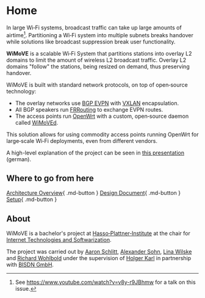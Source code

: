 # Home

In large Wi&#8209;Fi systems, broadcast traffic can take up large amounts of airtime[^1].
Partitioning a Wi&#8209;Fi system into multiple subnets breaks handover while solutions like broadcast suppression break user functionality.

**WiMoVE** is a scalable Wi&#8209;Fi System that partitions stations into overlay L2 domains to limit the amount of wireless L2 broadcast traffic.
Overlay L2 domains "follow" the stations, being resized on demand, thus preserving handover.

WiMoVE is built with standard network protocols, on top of open&#8209;source technology:

- The overlay networks use [BGP EVPN](https://www.rfc-editor.org/rfc/rfc8365.html) with [VXLAN](https://www.rfc-editor.org/rfc/rfc7348) encapsulation.
- All BGP speakers run [FRRouting](https://frrouting.org/) to exchange EVPN routes.
- The access points run [OpenWrt](https://openwrt.org/) with a custom, open&#8209;source daemon called [WiMoVEd](https://github.com/wimove-oss/wimoved).

This solution allows for using commodity access points running OpenWrt for large&#8209;scale Wi&#8209;Fi deployments, even from different vendors.

A high-level explanation of the project can be seen in [this presentation](https://www.tele-task.de/lecture/video/10107/) (german).


## Where to go from here

[Architecture Overview](architecture/){ .md-button }
[Design Document](design/){ .md-button }
[Setup](setup/){ .md-button }

## About

WiMoVE is a bachelor's project at [Hasso&#8209;Plattner&#8209;Institute](https://hpi.de) at the chair for [Internet Technologies and Softwarization](https://hpi.de/en/research/research-groups/internet-technologies-and-softwarization.html).

The project was carried out by [Aaron Schlitt](https://aaronschlitt.de/), [Alexander Sohn](https://asohn.de/), [Lina Wilske](https://github.com/linascience) and [Richard Wohlbold](https://rgwohlbold.de) under the supervision of [Holger Karl](https://hpi.de/karl/people/holger-karl.html) in partnership with [BISDN GmbH](https://www.bisdn.de/).


[^1]: See <https://www.youtube.com/watch?v=v8y-r9JBhmw> for a talk on this issue.
